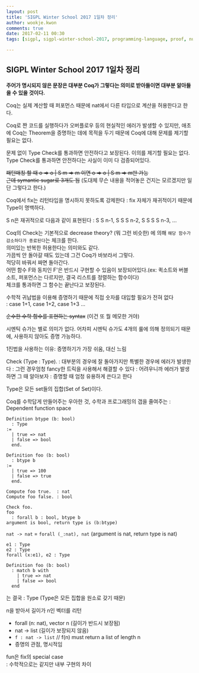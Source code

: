 ```yaml
---
layout: post
title: 'SIGPL Winter School 2017 1일차 정리'
author: wookje.kwon
comments: true
date: 2017-02-11 00:30
tags: [sigpl, sigpl-winter-school-2017, programming-language, proof, number-theory, coq, math]

---
```


## SIGPL Winter School 2017 1일차 정리

**주어가 명시되지 않은 문장은 대부분 Coq가 그렇다는 의미로 받아들이면 대부분 알아들을 수 있을 것이다.**

Coq는 실제 계산할 때 퍼포먼스 때문에 nat에서 다른 타입으로 계산을 허용한다고 한다.  

Coq로 짠 코드를 실행하다가 오버플로우 등의 현실적인 에러가 발생할 수 있지만, 애초에 Coq는 Theorem을 증명하는 데에 목적을 두기 때문에 Coq에 대해 문제를 제기할 필요는 없다.  


문제 없이 Type Check를 통과하면 안전하다고 보장된다. 이의를 제기할 필요는 없다. Type Check를 통과하면 안전하다는 사실이 이미 다 검증되어있다.  

~~패턴매칭 할 때 o => o | S m => m 이면 o => o | S m => m만 가능  
근데 symantic sugar로  3개도 됨~~ (도대체 무슨 내용을 적어놓은 건지는 모르겠지만 일단 그렇다고 한다.)  

Coq에서 fix는 리턴타입을 명시하지 못하도록 강제한다 : fix 자체가 재귀적이기 때문에 Type이 명백하다.

S n은 재귀적으로 다음과 같이 표현된다 : S S n-1, S S S n-2, S S S S n-3, ...

Coq의 Check는 기본적으로 decrease theory? (뭐 그런 비슷한) 에 의해 `해당 함수가 감소하다가 종료된다`는 체크를 한다.  
의미있는 반복한 허용한다는 의미와도 같다.  
가끔씩 안 돌아갈 때도 있는데 그건 Coq가 바보라서 그렇다.  
적당히 바꿔서 짜면 돌아간다.  
어떤 함수 F와 동치인 F'은 반드시 구현할 수 있음이 보장되어있다.(ex: 퀵소트와 버블소트, 퍼포먼스는 다르지만, 결국 리스트를 정렬하는 함수이다)  
체크를 통과하면 그 함수는 끝난다고 보장된다.  

수학적 귀납법을 이용해 증명하기 때문에 직접 숫자를 대입할 필요가 전혀 없다  
: case 1+1, case 1+2, case 1+3 ...  

~~순수한 수학 함수를 표현하는 syntax~~ (이건 또 뭘 메모한 거야)

시멘틱 슈가는 별로 의미가 없다. 어차피 시멘틱 슈가도 4개의 룰에 의해 정의되기 때문에, 사용하지 않아도 증명 가능하다.  

1진법을 사용하는 이유: 증명하기가 가장 쉬움, 대신 느림  

Check (Type : Type).
: 대부분의 경우에 잘 돌아가지만 특별한 경우에 에러가 발생한다
: 그런 경우엄청 fancy한 트릭을 사용해서 해결할 수 있다
: 어려우니까 에러가 발생하면 그 때 알아보자
: 증명할 때 엄청 유용하게 쓴다고 한다

Type은 모든 set들의 집합(Set of Set)이다.

Coq를 수학답게 만들어주는 우아한 것, 수학과 프로그래밍의 갭을 줄여주는
: Dependent function space

```
Definition btype (b: bool)
  : Type
:=
  | true => nat
  | false => bool
  end.

Definition foo (b: bool)
  : btype b
:=
  | true => 100
  | false => true
  end.
```

```
Compute foo true.  : nat
Compute foo false. : bool
```

```
Check foo.
foo
  : forall b : bool, btype b
argument is bool, return type is (b:btype)
```

`nat -> nat` = `forall (_:nat), nat` (argument is nat, return type is nat)
```
e1 : Type
e2 : Type
forall (x:e1), e2 : Type
```

```
Definition foo (b: bool)
  : match b with
    | true => nat
    | false => bool
  end
```
는 결국 : Type (Type은 모든 집합을 원소로 갖기 때문)

n을 받아서 길이가 n인 벡터를 리턴
- forall (n: nat), vector n (길이가 반드시 보장됨)
- nat -> list (길이가 보장되지 않음)
- `f : nat -> list` // f(n) must return a list of length n
- 증명의 관점, 명시적임

fun은 fix의 special case  
: 수학적으로는 같지만 내부 구현의 차이
